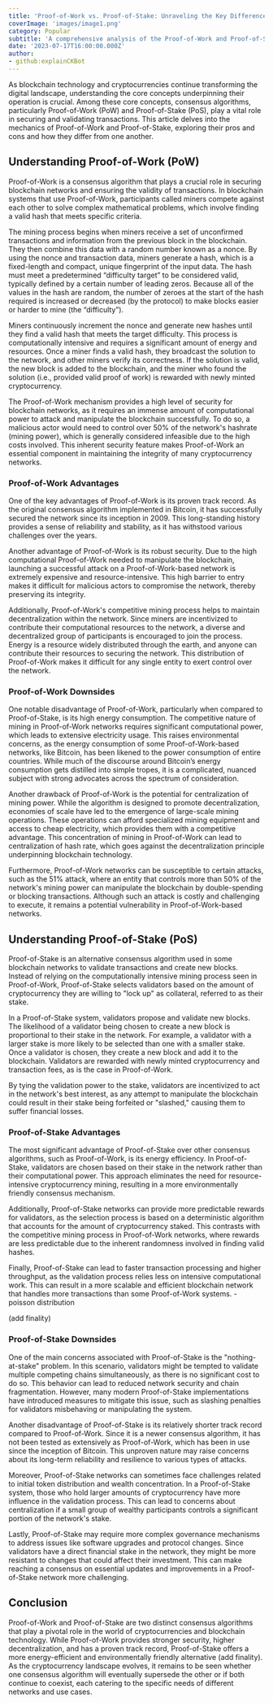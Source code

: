 ```yaml
---
title: 'Proof-of-Work vs. Proof-of-Stake: Unraveling the Key Differences '
coverImage: 'images/image1.png'
category: Popular
subtitle: 'A comprehensive analysis of the Proof-of-Work and Proof-of-Stake cryptocurrency consensus mechanisms, highlighting their advantages, drawbacks, and distinct features.'
date: '2023-07-17T16:00:00.000Z'
author: 
- github:explainCKBot
---
```


As blockchain technology and cryptocurrencies continue transforming the digital landscape, understanding the core concepts underpinning their operation is crucial. Among these core concepts, consensus algorithms, particularly Proof-of-Work (PoW) and Proof-of-Stake (PoS), play a vital role in securing and validating transactions. This article delves into the mechanics of Proof-of-Work and Proof-of-Stake, exploring their pros and cons and how they differ from one another.


## Understanding Proof-of-Work (PoW)

Proof-of-Work is a consensus algorithm that plays a crucial role in securing blockchain networks and ensuring the validity of transactions. In blockchain systems that use Proof-of-Work, participants called miners compete against each other to solve complex mathematical problems, which involve finding a valid hash that meets specific criteria.

The mining process begins when miners receive a set of unconfirmed transactions and information from the previous block in the blockchain. They then combine this data with a random number known as a nonce. By using the nonce and transaction data, miners generate a hash, which is a fixed-length and compact, unique fingerprint of the input data. The hash must meet a predetermined “difficulty target” to be considered valid, typically defined by a certain number of leading zeros. Because all of the values in the hash are random, the number of zeroes at the start of the hash required is increased or decreased (by the protocol) to make blocks easier or harder to mine (the “difficulty”). 

Miners continuously increment the nonce and generate new hashes until they find a valid hash that meets the target difficulty. This process is computationally intensive and requires a significant amount of energy and resources. Once a miner finds a valid hash, they broadcast the solution to the network, and other miners verify its correctness. If the solution is valid, the new block is added to the blockchain, and the miner who found the solution (i.e., provided valid proof of work) is rewarded with newly minted cryptocurrency.

The Proof-of-Work mechanism provides a high level of security for blockchain networks, as it requires an immense amount of computational power to attack and manipulate the blockchain successfully. To do so, a malicious actor would need to control over 50% of the network's hashrate (mining power), which is generally considered infeasible due to the high costs involved. This inherent security feature makes Proof-of-Work an essential component in maintaining the integrity of many cryptocurrency networks.


### Proof-of-Work Advantages

One of the key advantages of Proof-of-Work is its proven track record. As the original consensus algorithm implemented in Bitcoin, it has successfully secured the network since its inception in 2009. This long-standing history provides a sense of reliability and stability, as it has withstood various challenges over the years.

Another advantage of Proof-of-Work is its robust security. Due to the high computational Proof-of-Work needed to manipulate the blockchain, launching a successful attack on a Proof-of-Work-based network is extremely expensive and resource-intensive. This high barrier to entry makes it difficult for malicious actors to compromise the network, thereby preserving its integrity.

Additionally, Proof-of-Work's competitive mining process helps to maintain decentralization within the network. Since miners are incentivized to contribute their computational resources to the network, a diverse and decentralized group of participants is encouraged to join the process. Energy is a resource widely distributed through the earth, and anyone can contribute their resources to securing the network. This distribution of Proof-of-Work makes it difficult for any single entity to exert control over the network.


### Proof-of-Work Downsides

One notable disadvantage of Proof-of-Work, particularly when compared to Proof-of-Stake, is its high energy consumption. The competitive nature of mining in Proof-of-Work networks requires significant computational power, which leads to extensive electricity usage. This raises environmental concerns, as the energy consumption of some Proof-of-Work-based networks, like Bitcoin, has been likened to the power consumption of entire countries. While much of the discourse around Bitcoin’s energy consumption gets distilled into simple tropes, it is a complicated, nuanced subject with strong advocates across the spectrum of consideration.

Another drawback of Proof-of-Work is the potential for centralization of mining power. While the algorithm is designed to promote decentralization, economies of scale have led to the emergence of large-scale mining operations. These operations can afford specialized mining equipment and access to cheap electricity, which provides them with a competitive advantage. This concentration of mining in Proof-of-Work can lead to centralization of hash rate, which goes against the decentralization principle underpinning blockchain technology.

Furthermore, Proof-of-Work networks can be susceptible to certain attacks, such as the 51% attack, where an entity that controls more than 50% of the network's mining power can manipulate the blockchain by double-spending or blocking transactions. Although such an attack is costly and challenging to execute, it remains a potential vulnerability in Proof-of-Work-based networks.


## Understanding Proof-of-Stake (PoS)

Proof-of-Stake is an alternative consensus algorithm used in some blockchain networks to validate transactions and create new blocks. Instead of relying on the computationally intensive mining process seen in Proof-of-Work, Proof-of-Stake selects validators based on the amount of cryptocurrency they are willing to "lock up" as collateral, referred to as their stake.

In a Proof-of-Stake system, validators propose and validate new blocks. The likelihood of a validator being chosen to create a new block is proportional to their stake in the network. For example, a validator with a larger stake is more likely to be selected than one with a smaller stake. Once a validator is chosen, they create a new block and add it to the blockchain. Validators are rewarded with newly minted cryptocurrency and transaction fees, as is the case in Proof-of-Work. 

By tying the validation power to the stake, validators are incentivized to act in the network's best interest, as any attempt to manipulate the blockchain could result in their stake being forfeited or "slashed," causing them to suffer financial losses.


### Proof-of-Stake Advantages

The most significant advantage of Proof-of-Stake over other consensus algorithms, such as Proof-of-Work, is its energy efficiency. In Proof-of-Stake, validators are chosen based on their stake in the network rather than their computational power. This approach eliminates the need for resource-intensive cryptocurrency mining, resulting in a more environmentally friendly consensus mechanism.

Additionally, Proof-of-Stake networks can provide more predictable rewards for validators, as the selection process is based on a deterministic algorithm that accounts for the amount of cryptocurrency staked. This contrasts with the competitive mining process in Proof-of-Work networks, where rewards are less predictable due to the inherent randomness involved in finding valid hashes.

Finally, Proof-of-Stake can lead to faster transaction processing and higher throughput, as the validation process relies less on intensive computational work. This can result in a more scalable and efficient blockchain network that handles more transactions than some Proof-of-Work systems. - poisson distribution

(add finality)


### Proof-of-Stake Downsides

One of the main concerns associated with Proof-of-Stake is the "nothing-at-stake" problem. In this scenario, validators might be tempted to validate multiple competing chains simultaneously, as there is no significant cost to do so. This behavior can lead to reduced network security and chain fragmentation. However, many modern Proof-of-Stake implementations have introduced measures to mitigate this issue, such as slashing penalties for validators misbehaving or manipulating the system.

Another disadvantage of Proof-of-Stake is its relatively shorter track record compared to Proof-of-Work. Since it is a newer consensus algorithm, it has not been tested as extensively as Proof-of-Work, which has been in use since the inception of Bitcoin. This unproven nature may raise concerns about its long-term reliability and resilience to various types of attacks.

Moreover, Proof-of-Stake networks can sometimes face challenges related to initial token distribution and wealth concentration. In a Proof-of-Stake system, those who hold larger amounts of cryptocurrency have more influence in the validation process. This can lead to concerns about centralization if a small group of wealthy participants controls a significant portion of the network's stake.

Lastly, Proof-of-Stake may require more complex governance mechanisms to address issues like software upgrades and protocol changes. Since validators have a direct financial stake in the network, they might be more resistant to changes that could affect their investment. This can make reaching a consensus on essential updates and improvements in a Proof-of-Stake network more challenging.


## Conclusion

Proof-of-Work and Proof-of-Stake are two distinct consensus algorithms that play a pivotal role in the world of cryptocurrencies and blockchain technology. While Proof-of-Work provides stronger security, higher decentralization, and has a proven track record, Proof-of-Stake offers a more energy-efficient and environmentally friendly alternative (add finality). As the cryptocurrency landscape evolves, it remains to be seen whether one consensus algorithm will eventually supersede the other or if both continue to coexist, each catering to the specific needs of different networks and use cases.